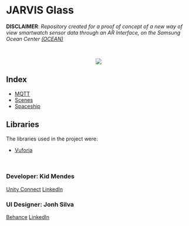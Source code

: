 
# JARVIS Glass
 
**DISCLAIMER**: *Repository created for a proof of concept of a new way of view smartwatch sensor data 
through an AR Interface, on the Samsung Ocean Center [(OCEAN)](http://www.oceanbrasil.com)*

<br/>
<p align="center">
  <img src="https://trello-attachments.s3.amazonaws.com/5c700be3634f968524512c18/5c75813c89f1528e8674c24d/0106f79d2868429c271f3f8128315dbc/image.png"> 
</p>

## Index
* [MQTT](https://github.com/kidkmon/JarvisGlass/tree/master/Assets/M2Mqtt)
* [Scenes](https://github.com/kidkmon/JarvisGlass/tree/master/Assets/Scenes)
* [Spaceship](https://github.com/kidkmon/JarvisGlass/tree/master/Assets/Spaceship)

## Libraries
The libraries used in the project were:
   * [Vuforia](https://developer.vuforia.com)

</br>
<div>
    <h3>Developer: Kid Mendes</h3>
    <a href="https://connect.unity.com/u/kid-mendes">Unity Connect</a>
    <a href="https://www.linkedin.com/in/kidmendes/">LinkedIn</a>  
  </div>
  <div>
    <h3>UI Designer: Jonh Silva</h3>
    <a href="https://www.behance.net/JohnMaycon">Behance</a>
    <a href="https://www.linkedin.com/in/jonhsilva/">LinkedIn</a>  
  </div>
